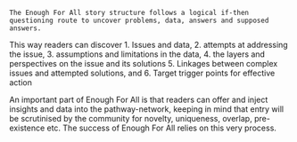 	The Enough For All story structure follows a logical if-then questioning route to uncover problems, data, answers and supposed answers. 
This way readers can discover
	1.	Issues and data, 
	2.	attempts at addressing the issue, 
	3.	assumptions and limitations in the data, 
	4.	the layers and perspectives on the issue and its solutions
	5.	Linkages between complex issues and attempted solutions, and
	6.	Target trigger points for effective action

An important part of Enough For All is that readers can offer and inject insights and data into the pathway-network, keeping in mind that entry will be scrutinised by the community for novelty, uniqueness, overlap, pre-existence etc. The success of Enough For All relies on this very process.